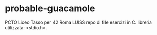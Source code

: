 # probable-guacamole
PCTO Liceo Tasso per 42 Roma LUISS
repo di file esercizi in C. libreria utilizzata: <stdio.h>.
